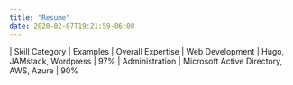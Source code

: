 ```yaml
---
title: "Resume"
date: 2020-02-07T19:21:59-06:00
---
```

| Skill Category | Examples | Overall Expertise
| Web Development | Hugo, JAMstack, Wordpress | 97%
| Administration | Microsoft Active Directory, AWS, Azure | 90%




<!--stackedit_data:
eyJoaXN0b3J5IjpbMTI1MjQwOTc5MSwtMTM5MjM4MzA0MCwtNT
QyMDgwNDEyLC0xNjcyMTUxNzUzXX0=
-->